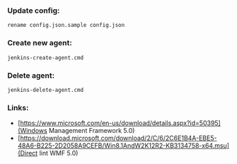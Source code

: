 ### Update config:

	rename config.json.sample config.json

### Create new agent:

	jenkins-create-agent.cmd

### Delete agent:

	jenkins-delete-agent.cmd


### Links:

- [https://www.microsoft.com/en-us/download/details.aspx?id=50395](Windows Management Framework 5.0)
- [https://download.microsoft.com/download/2/C/6/2C6E1B4A-EBE5-48A6-B225-2D2058A9CEFB/Win8.1AndW2K12R2-KB3134758-x64.msu](Direct lint WMF 5.0)